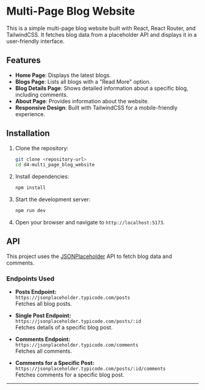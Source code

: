# Multi-Page Blog Website

This is a simple multi-page blog website built with React, React Router, and TailwindCSS. It fetches blog data from a placeholder API and displays it in a user-friendly interface.

## Features

- **Home Page**: Displays the latest blogs.
- **Blogs Page**: Lists all blogs with a "Read More" option.
- **Blog Details Page**: Shows detailed information about a specific blog, including comments.
- **About Page**: Provides information about the website.
- **Responsive Design**: Built with TailwindCSS for a mobile-friendly experience.

## Installation

1. Clone the repository:
   ```bash
   git clone <repository-url>
   cd d4-multi_page_blog_website
   ```

2. Install dependencies:
   ```bash
   npm install
   ```

3. Start the development server:
   ```bash
   npm run dev
   ```

4. Open your browser and navigate to `http://localhost:5173`.

## API

This project uses the [JSONPlaceholder](https://jsonplaceholder.typicode.com/) API to fetch blog data and comments.

### Endpoints Used

- **Posts Endpoint:**  
  `https://jsonplaceholder.typicode.com/posts`  
  Fetches all blog posts.

- **Single Post Endpoint:**  
  `https://jsonplaceholder.typicode.com/posts/:id`  
  Fetches details of a specific blog post.

- **Comments Endpoint:**  
  `https://jsonplaceholder.typicode.com/comments`  
  Fetches all comments.

- **Comments for a Specific Post:**  
  `https://jsonplaceholder.typicode.com/posts/:id/comments`  
  Fetches comments for a specific blog post.

---